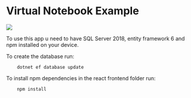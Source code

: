 #     Virtual Notebook Example

![](https://i.imgur.com/g6XpBm1.gif)

To use this app u need to have SQL Server 2018, entity framework 6 and npm installed on your device.

To create the database run:

```
    dotnet ef database update
```

To install npm dependencies in the react frontend folder run:

```
    npm install
```